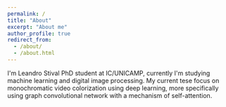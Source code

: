 ```yaml
---
permalink: /
title: "About"
excerpt: "About me"
author_profile: true
redirect_from: 
  - /about/
  - /about.html
---
```


I'm Leandro Stival PhD student at IC/UNICAMP, currently I'm studying machine learning and digital image processing. My current tese focus on monochromatic video colorization using deep learning, more specifically using graph convolutional network with a mechanism of self-attention.